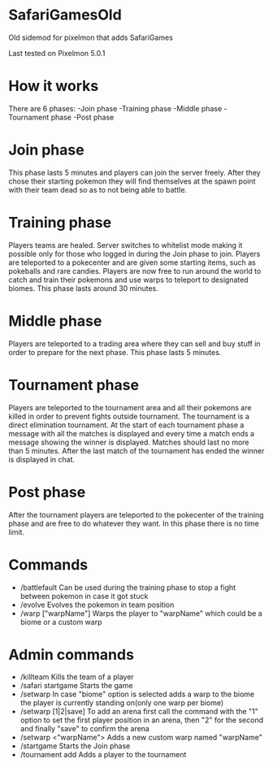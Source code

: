 # SafariGamesOld
Old sidemod for pixelmon that adds SafariGames

Last tested on Pixelmon 5.0.1

# How it works
There are 6 phases:
-Join phase
-Training phase 
-Middle phase
-Tournament phase
-Post phase

# Join phase
This phase lasts 5 minutes and players can join the server freely. After they chose their starting pokemon they will find themselves at the spawn point with their team dead so as to not being able to battle.

# Training phase
Players teams are healed.
Server switches to whitelist mode making it possible only for those who logged in during the Join phase to join.
Players are teleported to a pokecenter and are given some starting items, such as pokeballs and rare candies.
Players are now free to run around the world to catch and train their pokemons and use warps to teleport to designated biomes.
This phase lasts around 30 minutes.

# Middle phase
Players are teleported to a trading area where they can sell and buy stuff in order to prepare for the next phase.
This phase lasts 5 minutes.

# Tournament phase
Players are teleported to the tournament area and all their pokemons are killed in order to prevent fights outside tournament.
The tournament is a direct elimination tournament.
At the start of each tournament phase a message with all the matches is displayed and every time a match ends a message showing the winner is displayed.
Matches should last no more than 5 minutes.
After the last match of the tournament has ended the winner is displayed in chat.

# Post phase
After the tournament players are teleported to the pokecenter of the training phase and are free to do whatever they want.
In this phase there is no time limit.

# Commands
- /battlefault 
  Can be used during the training phase to stop a fight between pokemon in case it got stuck
- /evolve <number>
  Evolves the pokemon in team position <number>
- /warp ["warpName"]
  Warps the player to "warpName" which could be a biome or a custom warp

# Admin commands
- /killteam <player>
  Kills the team of a player
- /safari startgame
  Starts the game
- /setwarp <biome>
  In case "biome" option is selected adds a warp to the biome the player is currently standing on(only one warp per biome)
- /setwarp <arena> [1|2|save]
  To add an arena first call the command with the "1" option to set the first player position in an arena, then "2" for the second and finally "save" to confirm the arena
- /setwarp <"warpName">
  Adds a new custom warp named "warpName"
- /startgame
  Starts the Join phase
- /tournament add <player>
  Adds a player to the tournament
